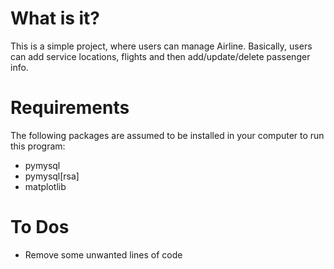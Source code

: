 # What is it?
This is a simple project, where users can manage Airline. Basically, users can add service locations, flights and then add/update/delete passenger info.
# Requirements
The following packages are assumed to be installed in your computer to run this program: 
* pymysql
* pymysql[rsa]
* matplotlib
# To Dos
* Remove some unwanted lines of code

